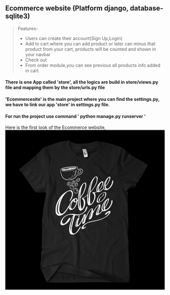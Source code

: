 ## Ecommerce website (Platform django, database-sqlite3)
> Features-<ul><li>Users can create their account(Sign Up,Login)</li>
            <li>Add to cart where you can add product or later can minus that product from your cart, products will be counted and shown in your navbar</li>
            <li>Check out</li>
            <li>From order module,you  can see previous all products info added in cart</li></ul>
       
#### There is one App called 'store', all the logics are  build in store/views.py file  and mapping them by the store/urls.py file
#### 'Ecommercesite' is the main project where you can find the settings.py, we have to link our app 'store' in settings.py file.
#### For run the project use command ' python manage.py runserver '

Here is the first look  of the  Ecommerce website,
 ![](product_img/image4.jpg)
